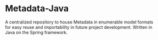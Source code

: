 # Metadata-Java
A centralized repository to house Metadata in enumerable model formats for easy reuse and importability in future project development. Written in Java on the Spring framework.
